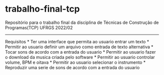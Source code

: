 # trabalho-final-tcp
Repositório para o trabalho final da disciplina de Técnicas de Construção de Programas(TCP) UFRGS 2022/02
<hr>
Requisitos
  * Ter uma interface que permita ao usuario entrar um texto
  * Permitir ao usuario definir um arquivo como entrada de texto alternativa
  * Tocar sons de acordo com a entrada do usuario
  * Permitir ao usuario fazer o download da musica criada pelo software
  * Permitir ao usuario controlar volume, BPM e oitava
  * Permitir ao usuario selecionar o instrumento
  * Reproduzir uma serie de sons de acordo com a entrada do usuario
